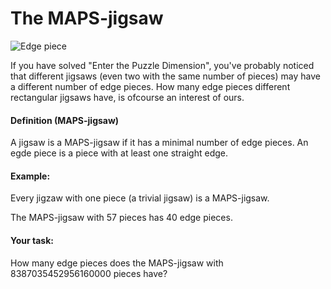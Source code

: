 # The MAPS-jigsaw
![Edge piece](http://folk.uio.no/sigurki/jigsaw.jpg)

If you have solved "Enter the Puzzle Dimension", you've probably
noticed that different jigsaws (even two with the same number of
pieces) may have a different number of edge pieces. How many edge
pieces different rectangular jigsaws have, is ofcourse an interest of
ours.

#### Definition (MAPS-jigsaw)

A jigsaw is a MAPS-jigsaw if it has a minimal number of edge pieces.
An egde piece is a piece with at least one straight edge.


#### Example:

Every jigzaw with one piece (a trivial jigsaw) is a MAPS-jigsaw.

The MAPS-jigsaw with 57 pieces has 40 edge pieces.

#### Your task:

How many edge pieces does the MAPS-jigsaw with 8387035452956160000
pieces have?

